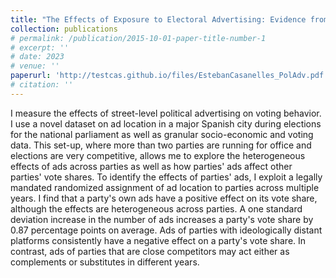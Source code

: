 ```yaml
---
title: "The Effects of Exposure to Electoral Advertising: Evidence from Spain"
collection: publications
# permalink: /publication/2015-10-01-paper-title-number-1
# excerpt: ''
# date: 2023
# venue: ''
paperurl: 'http://testcas.github.io/files/EstebanCasanelles_PolAdv.pdf'
# citation: ''
---
```

I measure the effects of street-level political advertising on voting behavior. I use a novel dataset on ad location in a major Spanish city during elections for the national parliament as well as granular socio-economic and voting data. This set-up, where more than two parties are running for office and elections are very competitive, allows me to explore the heterogeneous effects of ads across parties as well as how parties' ads affect other parties' vote shares.
To identify the effects of parties' ads, I exploit a legally mandated randomized assignment of ad location to parties
across multiple years. I find that a party's own ads have a positive effect on its vote share, although the effects are
heterogeneous across parties. A one standard deviation increase in the number of ads increases a party's vote share
by 0.87 percentage points on average. Ads of parties with ideologically distant platforms consistently have a negative
effect on a party's vote share. In contrast, ads of parties that are close competitors may act either as complements or
substitutes in different years.